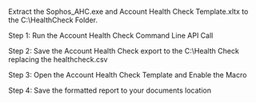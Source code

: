 Extract the Sophos_AHC.exe and Account Health Check Template.xltx to the C:\HealthCheck Folder.

Step 1: Run the Account Health Check Command Line API Call

Step 2: Save the Account Health Check export to the C:\Health Check replacing the healthcheck.csv

Step 3: Open the Account Health Check Template and Enable the Macro

Step 4: Save the formatted report to your documents location
 
